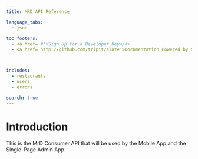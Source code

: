 ```yaml
---
title: MRD API Reference

language_tabs:
  - json
  
toc_footers:
  - <a href='#'>Sign Up for a Developer Key</a>
  - <a href='http://github.com/tripit/slate'>Documentation Powered by Slate</a>



includes:
  - restaurants
  - users
  - errors
 
search: true
---
```


# Introduction

This is the MrD Consumer API that will be used by the Mobile App and the Single-Page Admin App.
   
